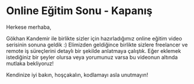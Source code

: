 # Online Eğitim Sonu - Kapanış

Herkese merhaba,

Gökhan Kandemir ile birlikte sizler için hazırladığımız online eğitim video serisinin sonuna geldik :) Elimizden geldiğince birlikte sizlere freelancer ve remote iş süreçlerini detaylı bir şekilde anlatmaya çalıştık. Eğer eklemek istediğiniz bir şeyler olursa veya yorumunuz varsa bu videonun altında mutlaka bekliyoruz!

Kendinize iyi bakın, hoşçakalın, kodlamayı asla unutmayın!
